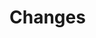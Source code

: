 <!--
 Copyright (c) 2022 CESNET

 This software is released under the MIT License.
 https://opensource.org/licenses/MIT
-->

# Changes
